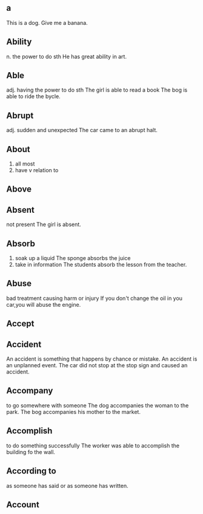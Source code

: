 ## a
This is  a dog.
Give me a banana.
## Ability
n.
the power to do sth
He has great ability in art.
## Able
adj.
having the power to do sth
The girl is able to read a book
The bog is able to ride the bycle.

## Abrupt
adj.
sudden and unexpected
The car came to an abrupt halt.

## About
1. all most
2. have v relation to 

## Above

## Absent
not present
The girl is absent.
## Absorb
1. soak up a liquid
	The sponge absorbs the juice
2. take in information
	The students absorb the lesson from the teacher.
 
## Abuse
bad treatment causing harm or injury
If you don't change the oil in you car,you will abuse the engine.

## Accept

## Accident
An accident is something that happens by chance or mistake.
An accident is an unplanned event.
The car did not stop at the stop sign and caused an accident.

## Accompany
to go somewhere with someone
The dog accompanies the woman to the park.
The bog accompanies his mother to the market.

## Accomplish
to do something  successfully
The worker was able to  accomplish the building fo the wall.

## According to 
as someone  has said or as someone has written.

## Account
